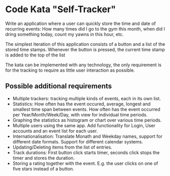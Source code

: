 Code Kata "Self-Tracker"
========================
Write an application where a user can quickly store the time and date of recurring events: How many times did I go to the gym this month, when did I dring something today, count my yawns in this hour, etc. 

The simplest iteration of this application consists of a button and a list of the stored time stamps. Whenever the button is pressed, the current time stamp is added to the top of the list

The kata can be implemented with any technology, the only requirement is for the tracking to require as little user interaction as possible.

Possible additional requirements
--------------------------------
- Multiple trackers: tracking multiple kinds of events, each in its own list.
- Statistics: How often has the event occured, average, longest and smallest time span between events. How often has the event occurred per Year/Month/Week/Day, with view for individual time periods.
- Graphing the statistics as histogram or chart over various time periods.
- Multiple users using the same app. Add functionality for Login, User accounts and an event list for each user.
- Internationalisation: Translate Monath and Weekday names, support for different date formats. Support for different calendar systems.
- Updating/Deleting items from the list of entries.
- Track durations: First button click starts timer, seconds click stops the timer and stores the duration.
- Storing a rating together with the event. E.g. the user clicks on one of five stars instead of a button.


